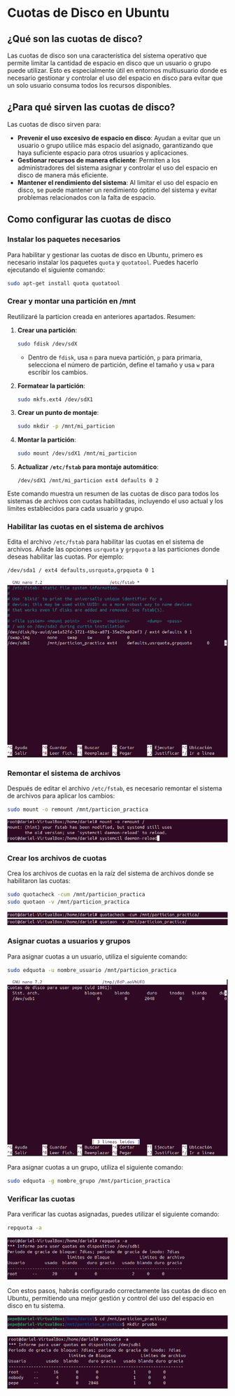 # Cuotas de Disco en Ubuntu

## __¿Qué son las cuotas de disco?__

Las cuotas de disco son una característica del sistema operativo que permite limitar la cantidad de espacio en disco que un usuario o grupo puede utilizar. Esto es especialmente útil en entornos multiusuario donde es necesario gestionar y controlar el uso del espacio en disco para evitar que un solo usuario consuma todos los recursos disponibles.

## __¿Para qué sirven las cuotas de disco?__

Las cuotas de disco sirven para:

- **Prevenir el uso excesivo de espacio en disco**: Ayudan a evitar que un usuario o grupo utilice más espacio del asignado, garantizando que haya suficiente espacio para otros usuarios y aplicaciones.
- **Gestionar recursos de manera eficiente**: Permiten a los administradores del sistema asignar y controlar el uso del espacio en disco de manera más eficiente.
- **Mantener el rendimiento del sistema**: Al limitar el uso del espacio en disco, se puede mantener un rendimiento óptimo del sistema y evitar problemas relacionados con la falta de espacio.

## __Como configurar las cuotas de disco__


### __Instalar los paquetes necesarios__

Para habilitar y gestionar las cuotas de disco en Ubuntu, primero es necesario instalar los paquetes `quota` y `quotatool`. Puedes hacerlo ejecutando el siguiente comando:

```bash
sudo apt-get install quota quotatool
```

### __Crear y montar una partición en /mnt__

Reutilizaré la particion creada en anteriores apartados.
Resumen:

1. **Crear una partición**:
    ```bash
    sudo fdisk /dev/sdX
    ```
    - Dentro de `fdisk`, usa `n` para nueva partición, `p` para primaria, selecciona el número de partición, define el tamaño y usa `w` para escribir los cambios.

2. **Formatear la partición**:
    ```bash
    sudo mkfs.ext4 /dev/sdX1
    ```

3. **Crear un punto de montaje**:
    ```bash
    sudo mkdir -p /mnt/mi_particion
    ```

4. **Montar la partición**:
    ```bash
    sudo mount /dev/sdX1 /mnt/mi_particion
    ```

5. **Actualizar `/etc/fstab` para montaje automático**:
    ```plaintext
    /dev/sdX1 /mnt/mi_particion ext4 defaults 0 2
    ```

Este comando muestra un resumen de las cuotas de disco para todos los sistemas de archivos con cuotas habilitadas, incluyendo el uso actual y los límites establecidos para cada usuario y grupo.

### __Habilitar las cuotas en el sistema de archivos__

Edita el archivo `/etc/fstab` para habilitar las cuotas en el sistema de archivos. Añade las opciones `usrquota` y `grpquota` a las particiones donde deseas habilitar las cuotas. Por ejemplo:

```plaintext
/dev/sda1 / ext4 defaults,usrquota,grpquota 0 1
```

![/etc/fstab](./imagenes/disco/quotas1.png)

### __Remontar el sistema de archivos__

Después de editar el archivo `/etc/fstab`, es necesario remontar el sistema de archivos para aplicar los cambios:

```bash
sudo mount -o remount /mnt/particion_practica
```

![/etc/fstab](./imagenes/disco/quotas2.png)

### __Crear los archivos de cuotas__

Crea los archivos de cuotas en la raíz del sistema de archivos donde se habilitaron las cuotas:

```bash
sudo quotacheck -cum /mnt/particion_practica
sudo quotaon -v /mnt/particion_practica
```

![/etc/fstab](./imagenes/disco/quotas3.png)
![/etc/fstab](./imagenes/disco/quotas4.png)

### __Asignar cuotas a usuarios y grupos__

Para asignar cuotas a un usuario, utiliza el siguiente comando:

```bash
sudo edquota -u nombre_usuario /mnt/particion_practica
```

![/etc/fstab](./imagenes/disco/quotas5.png)

Para asignar cuotas a un grupo, utiliza el siguiente comando:

```bash
sudo edquota -g nombre_grupo /mnt/particion_practica
```

### __Verificar las cuotas__

Para verificar las cuotas asignadas, puedes utilizar el siguiente comando:

```bash
repquota -a
```
![/etc/fstab](./imagenes/disco/quotas6.png)

Con estos pasos, habrás configurado correctamente las cuotas de disco en Ubuntu, permitiendo una mejor gestión y control del uso del espacio en disco en tu sistema.

![/etc/fstab](./imagenes/disco/quotas7.png)

![/etc/fstab](./imagenes/disco/quotas8.png)
